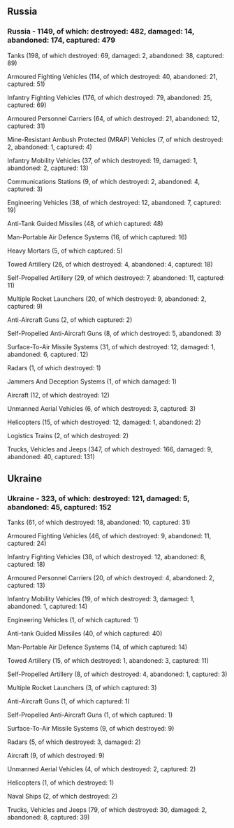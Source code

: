 
 
 ## Russia
 
 ### Russia - 1149, of which: destroyed: 482, damaged: 14, abandoned: 174, captured: 479

 

 

 Tanks (198, of which destroyed: 69, damaged: 2, abandoned: 38, captured: 89)

 Armoured Fighting Vehicles (114, of which destroyed: 40, abandoned: 21, captured: 51)

 Infantry Fighting Vehicles (176, of which destroyed: 79, abandoned: 25, captured: 69)

 Armoured Personnel Carriers (64, of which destroyed: 21, abandoned: 12, captured: 31)

 Mine-Resistant Ambush Protected (MRAP) Vehicles (7, of which destroyed: 2, abandoned: 1, captured: 4)

 Infantry Mobility Vehicles (37, of which destroyed: 19, damaged: 1, abandoned: 2, captured: 13)

 Communications Stations (9, of which destroyed: 2, abandoned: 4, captured: 3)

 Engineering Vehicles (38, of which destroyed: 12, abandoned: 7, captured: 19)

 Anti-Tank Guided Missiles (48, of which captured: 48)

 Man-Portable Air Defence Systems (16, of which captured: 16)

 Heavy Mortars (5, of which captured: 5)

 Towed Artillery (26, of which destroyed: 4, abandoned: 4, captured: 18)

 Self-Propelled Artillery (29, of which destroyed: 7, abandoned: 11, captured: 11)

 Multiple Rocket Launchers (20, of which destroyed: 9, abandoned: 2, captured: 9)

 Anti-Aircraft Guns (2, of which captured: 2)

 Self-Propelled Anti-Aircraft Guns (8, of which destroyed: 5, abandoned: 3)

 Surface-To-Air Missile Systems (31, of which destroyed: 12, damaged: 1, abandoned: 6, captured: 12)

 Radars (1, of which destroyed: 1)

 Jammers And Deception Systems (1, of which damaged: 1)

 Aircraft (12, of which destroyed: 12)

 Unmanned Aerial Vehicles (6, of which destroyed: 3, captured: 3)

 Helicopters (15, of which destroyed: 12, damaged: 1, abandoned: 2)

 Logistics Trains (2, of which destroyed: 2)

 Trucks, Vehicles and Jeeps (347, of which destroyed: 166, damaged: 9, abandoned: 40, captured: 131)

 
 
 ## Ukraine
 
 ### Ukraine - 323, of which: destroyed: 121, damaged: 5, abandoned: 45, captured: 152

 

 

 Tanks (61, of which destroyed: 18, abandoned: 10, captured: 31)

 Armoured Fighting Vehicles (46, of which destroyed: 9, abandoned: 11, captured: 24)

 Infantry Fighting Vehicles (38, of which destroyed: 12, abandoned: 8, captured: 18)

 Armoured Personnel Carriers (20, of which destroyed: 4, abandoned: 2, captured: 13)

 Infantry Mobility Vehicles (19, of which destroyed: 3, damaged: 1, abandoned: 1, captured: 14)

 Engineering Vehicles (1, of which captured: 1)

 Anti-tank Guided Missiles (40, of which captured: 40)

 Man-Portable Air Defence Systems (14, of which captured: 14)

 Towed Artillery (15, of which destroyed: 1, abandoned: 3, captured: 11)

 Self-Propelled Artillery (8, of which destroyed: 4, abandoned: 1, captured: 3)

 Multiple Rocket Launchers (3, of which captured: 3)

 Anti-Aircraft Guns (1, of which captured: 1)

 Self-Propelled Anti-Aircraft Guns (1, of which captured: 1)

 Surface-To-Air Missile Systems (9, of which destroyed: 9)

 

 

 Radars (5, of which destroyed: 3, damaged: 2)

 Aircraft (9, of which destroyed: 9)

 Unmanned Aerial Vehicles (4, of which destroyed: 2, captured: 2)

 Helicopters (1, of which destroyed: 1)

 Naval Ships (2, of which destroyed: 2)

 Trucks, Vehicles and Jeeps (79, of which destroyed: 30, damaged: 2, abandoned: 8, captured: 39)

